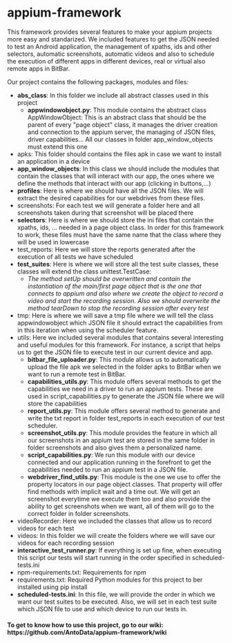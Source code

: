 # appium-framework
 
This framework provides several features to make your appium projects more easy and standarized. We included features to get the JSON needed to test an Android application, the management of xpaths, ids and other selectors, automatic screenshots, automatic videos and also to schedule the execution of different apps in different devices, real or virtual also remote apps in BitBar.

Our project contains the following packages, modules and files:

- <b>abs_class</b>: In this folder we include all abstract classes used in this project
  - <b>appwindowobject.py</b>: This module contains the abstract class AppWindowObject:
     This is an abstract class that should be the parent of every "page object" class, it manages the driver creation and connection to the appium server, the managing of JSON files, driver capabilities... All our classes in folder app_window_objects must extend this one
- apks: This folder should contains the files apk in case we want to install an application in a device
- <b>app_window_objects</b>: In this class we should include the modules that contain the classes that will interact with our app, the ones where we define the methods that interact with our app (clicking in buttons,...)
- <b>profiles</b>: Here is where we should have all the JSON files. We will extract the desired capabilities for our webdrives from these files.
- screenshots: For each test we will generate a folder here and all screenshots taken during that screenshot will be placed there
- <b>selectors</b>: Here is where we should store the ini files that contain the xpaths, ids, ... needed in a page object class. In order for this framework to work, these files must have the same name that the class where they will be used in lowercase
- test_reports: Here we will store the reports generated after the execution of all tests we have scheduled
- <b>test_suites</b>: Here is where we will store all the test suite classes, these classes will extend the class unittest.TestCase:
  - <i>The method setUp should be overwritten and contain the instantiation of the main/first page object that is the one that connects to appium and also where we create the object to record a video and start the recording session. Also we should overwrite the method tearDown to stop the recording session after every test</i>
- tmp: Here is where we will save a tmp file where we will tell the class appwindowobject which JSON file it should extract the capabilities from in this iteration when using the scheduler feature.
- utils: Here we included several modules that contains several interesting and useful modules for this framework. For instance, a script that helps us to get the JSON file to execute test in our current device and app.
  - <b>bitbar_file_uploader.py</b>: This module allows us to automatically upload the file apk we selected in the folder apks to BitBar when we want to run a remote test in BitBar.
  - <b>capabilities_utils.py</b>: This module offers several methods to get the capabilities we need in a driver to run an appium tests. These are used in script_capabilities.py to generate the JSON file where we will store the capabilities
  - <b>report_utils.py</b>: This module offers several method to generate and write the txt report in folder test_reports in each execution of our test scheduler.
  - <b>screenshot_utils.py</b>: This module provides the feature in which all our screenshots in an appium test are stored in the same folder in folder screenshots and also gives them a personalized name.
  - <b>script_capabilities.py</b>: We run this module with our device connected and our application running in the forefront to get the capabilities needed to run an appium test in a JSON file.
  - <b>webdriver_find_utils.py</b>: This module is the one we use to offer the property locators in our page object classes. That property will offer find methods with implicit wait and a time out. We will get an screenshot everytime we execute them too and also provide the ability to get screenshots when we want, all of them will go to the correct folder in folder screenshots.
- videoRecorder: Here we included the classes that allow us to record videos for each test
- videos: In this folder we will create the folders where we will save our videos for each recording session
- <b>interactive_test_runner.py</b>: If everything is set up fine, when executing this script our tests will start running in the order specified in scheduled-tests.ini
- npm-requirements.txt: Requirements for npm
- requirements.txt: Required Python modules for this project to ber installed using pip install
- <b>scheduled-tests.ini</b>: In this file, we will provide the order in which we want our test suites to be executed. Also, we will set in each test suite which JSON file to use and which device to run our tests in.

<h4> To get to know how to use this project, go to our wiki: https://github.com/AntoData/appium-framework/wiki </h4>

